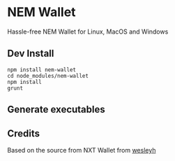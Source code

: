 NEM Wallet
===============

Hassle-free NEM Wallet for Linux, MacOS and Windows

## Dev Install

```
npm install nem-wallet
cd node_modules/nem-wallet
npm install
grunt
```

## Generate executables



## Credits

Based on the source from NXT Wallet from [wesleyh](https://bitbucket.org/wesleyh/nxt-wallet-win)
